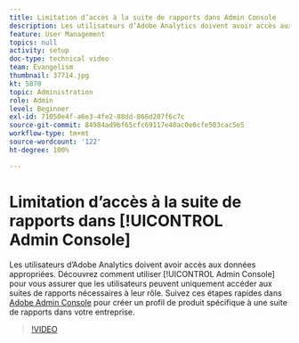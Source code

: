 ```yaml
---
title: Limitation d’accès à la suite de rapports dans Admin Console
description: Les utilisateurs d’Adobe Analytics doivent avoir accès aux données appropriées. Découvrez comment utiliser Admin Console pour vous assurer que les utilisateurs peuvent uniquement accéder aux suites de rapports nécessaires à leur rôle. Suivez ces étapes rapides dans Adobe Admin Console pour créer un profil de produit spécifique à une suite de rapports dans votre entreprise.
feature: User Management
topics: null
activity: setup
doc-type: technical video
team: Evangelism
thumbnail: 37714.jpg
kt: 5870
topic: Administration
role: Admin
level: Beginner
exl-id: 71050e4f-a6e3-4fe2-88dd-866d207f6c7c
source-git-commit: 84984ad9bf65cfc69117e40ac0e0cfe503cac5e5
workflow-type: tm+mt
source-wordcount: '122'
ht-degree: 100%

---
```


# Limitation d’accès à la suite de rapports dans [!UICONTROL Admin Console]

Les utilisateurs d’Adobe Analytics doivent avoir accès aux données appropriées. Découvrez comment utiliser [!UICONTROL Admin Console] pour vous assurer que les utilisateurs peuvent uniquement accéder aux suites de rapports nécessaires à leur rôle. Suivez ces étapes rapides dans [Adobe Admin Console](https://adminconsole.adobe.com/fr) pour créer un profil de produit spécifique à une suite de rapports dans votre entreprise.

>[!VIDEO](https://video.tv.adobe.com/v/37714/?quality=12&learn=on)
